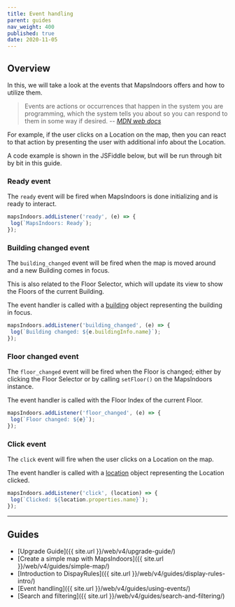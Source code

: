 ```yaml
---
title: Event handling
parent: guides
nav_weight: 400
published: true
date: 2020-11-05
---
```


## Overview

In this, we will take a look at the events that MapsIndoors offers and how to utilize them.

> Events are actions or occurrences that happen in the system you are programming, which the system tells you about so you can respond to them in some way if desired.
>-- <cite>[MDN web docs](https://developer.mozilla.org/en-US/docs/Learn/JavaScript/Building_blocks/Events)</cite>

For example, if the user clicks on a Location on the map, then you can react to that action by presenting the user with additional info about the Location.

A code example is shown in the JSFiddle below, but will be run through bit by bit in this guide.

<script async src="//jsfiddle.net/mapspeople/gex62wzn/embed/html,result/"></script>

### Ready event

The `ready` event will be fired when MapsIndoors is done initializing and is ready to interact.

```javascript
mapsIndoors.addListener('ready', (e) => {
 log(`MapsIndoors: Ready`);
});
```

### Building changed event

The `building_changed` event will be fired when the map is moved around and a new Building comes in focus.

This is also related to the Floor Selector, which will update its view to show the Floors of the current Building.

The event handler is called with a [building](https://app.mapsindoors.com/mapsindoors/js/sdk/latest/docs/global.html#Building) object representing the building in focus.

```javascript
mapsIndoors.addListener('building_changed', (e) => {
 log(`Building changed: ${e.buildingInfo.name}`);
});
```

### Floor changed event

The `floor_changed` event will be fired when the Floor is changed; either by clicking the Floor Selector or by calling `setFloor()` on the MapsIndoors instance.

The event handler is called with the Floor Index of the current Floor.

```javascript
mapsIndoors.addListener('floor_changed', (e) => {
 log(`Floor changed: ${e}`);
});
```

### Click event

The `click` event will fire when the user clicks on a Location on the map.

The event handler is called with a [location](https://app.mapsindoors.com/mapsindoors/js/sdk/latest/docs/global.html#Location) object representing the Location clicked.

```javascript
mapsIndoors.addListener('click', (location) => {
 log(`Clicked: ${location.properties.name}`);
});
```

---

## Guides

* [Upgrade Guide]({{ site.url }}/web/v4/upgrade-guide/)
* [Create a simple map with MapsIndoors]({{ site.url }}/web/v4/guides/simple-map/)
* [Introduction to DispayRules]({{ site.url }}/web/v4/guides/display-rules-intro/)
* [Event handling]({{ site.url }}/web/v4/guides/using-events/)
* [Search and filtering]({{ site.url }}/web/v4/guides/search-and-filtering/)
